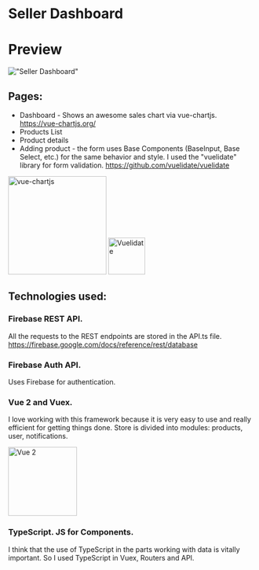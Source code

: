 # Seller Dashboard

# Preview
!["Seller Dashboard"](http://web-esse.ru/wp-includes/assets/seller_dashboard.png "Seller Dashboard")

## Pages:
- Dashboard - Shows an awesome sales chart via vue-chartjs. https://vue-chartjs.org/
- Products List
- Product details
- Adding product - the form uses Base Components (BaseInput, Base Select, etc.) for the same behavior and style. I used the "vuelidate" library for form validation.
https://github.com/vuelidate/vuelidate
<p>
<img src="https://vuelidate-next.netlify.app/logotype.png" alt="vue-chartjs" width="200px">
<img src="https://vue-chartjs.org/vue-chartjs.png" alt="Vuelidate" width="75px">
</p>

## Technologies used: 

### Firebase REST API.
All the requests to the REST endpoints are stored in the API.ts file.
https://firebase.google.com/docs/reference/rest/database

### Firebase Auth API.
Uses Firebase for authentication.

### Vue 2 and Vuex.
I love working with this framework because it is very easy to use and really efficient for getting things done.
Store is divided into modules: products, user, notifications.
<p>
<img src="https://vuejs.org/images/logo.svg" alt="Vue 2" width="140px">
</p>

### TypeScript. JS for Components.
I think that the use of TypeScript in the parts working with data is vitally important. 
So I used TypeScript in Vuex, Routers and API.
